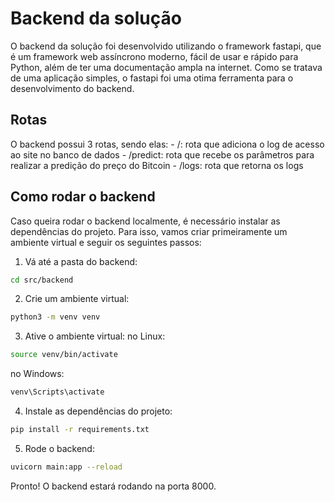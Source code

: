 # Backend da solução

O backend da solução foi desenvolvido utilizando o framework fastapi, que é um framework web assíncrono moderno, fácil de usar e rápido para Python, além de ter uma documentação ampla na internet. Como se tratava de uma aplicação simples, o fastapi foi uma otima ferramenta para o desenvolvimento do backend.

## Rotas

O backend possui 3 rotas, sendo elas:
    - /: rota que adiciona o log de acesso ao site no banco de dados
    - /predict: rota que recebe os parâmetros para realizar a predição do preço do Bitcoin
    - /logs: rota que retorna os logs 

## Como rodar o backend

Caso queira rodar o backend localmente, é necessário instalar as dependências do projeto. Para isso, vamos criar primeiramente um ambiente virtual e seguir os seguintes passos:

1. Vá até a pasta do backend:
```bash
cd src/backend
```
2. Crie um ambiente virtual:
```bash
python3 -m venv venv
```

3. Ative o ambiente virtual:
no Linux:
```bash
source venv/bin/activate
```
no Windows:
```bash
venv\Scripts\activate
```
4. Instale as dependências do projeto:
```bash
pip install -r requirements.txt
```

5. Rode o backend:
```bash
uvicorn main:app --reload
```

Pronto! O backend estará rodando na porta 8000.

